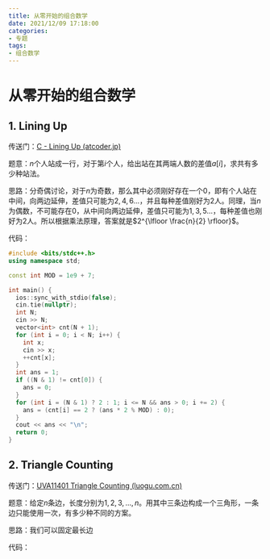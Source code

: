 ```yaml
---
title: 从零开始的组合数学
date: 2021/12/09 17:18:00
categories: 
- 专题
tags: 
- 组合数学
---
```


# 从零开始的组合数学

<!--more-->

## 1. Lining Up

传送门：[C - Lining Up (atcoder.jp)](https://atcoder.jp/contests/abc050/tasks/arc066_a) 

题意：$n$个人站成一行，对于第$i$个人，给出站在其两端人数的差值$a[i]$，求共有多少种站法。

思路：分奇偶讨论，对于$n$为奇数，那么其中必须刚好存在一个$0$，即有个人站在中间，向两边延伸，差值只可能为$2,4,6...$，并且每种差值刚好为$2$人。同理，当$n$为偶数，不可能存在$0$，从中间向两边延伸，差值只可能为$1,3,5...$，每种差值也刚好为$2$人。所以根据乘法原理，答案就是$2^{\lfloor \frac{n}{2} \rfloor}$。

代码：

```cpp
#include <bits/stdc++.h>
using namespace std;

const int MOD = 1e9 + 7;

int main() {
  ios::sync_with_stdio(false);
  cin.tie(nullptr);
  int N;
  cin >> N;
  vector<int> cnt(N + 1);
  for (int i = 0; i < N; i++) {
    int x;
    cin >> x;
    ++cnt[x];
  }
  int ans = 1;
  if ((N & 1) != cnt[0]) {
    ans = 0;
  }
  for (int i = (N & 1) ? 2 : 1; i <= N && ans > 0; i += 2) {
    ans = (cnt[i] == 2 ? (ans * 2 % MOD) : 0);
  }
  cout << ans << "\n";
  return 0;
}
```

## 2. Triangle Counting 

传送门：[UVA11401 Triangle Counting (luogu.com.cn)](https://www.luogu.com.cn/problem/UVA11401) 

题意：给定$n$条边，长度分别为$1,2,3,...,n$。用其中三条边构成一个三角形，一条边只能使用一次，有多少种不同的方案。

思路：我们可以固定最长边

代码：

```cpp

```

